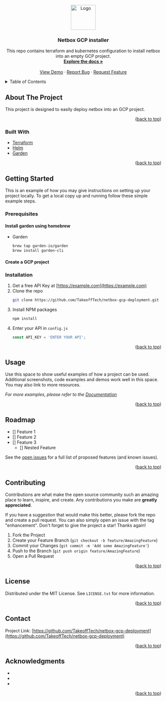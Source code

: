 <div id="top"></div>
<!--
*** Thanks for checking out the Best-README-Template. If you have a suggestion
*** that would make this better, please fork the repo and create a pull request
*** or simply open an issue with the tag "enhancement".
*** Don't forget to give the project a star!
*** Thanks again! Now go create something AMAZING! :D
-->



<!-- PROJECT SHIELDS -->
<!--
*** I'm using markdown "reference style" links for readability.
*** Reference links are enclosed in brackets [ ] instead of parentheses ( ).
*** See the bottom of this document for the declaration of the reference variables
*** for contributors-url, forks-url, etc. This is an optional, concise syntax you may use.
*** https://www.markdownguide.org/basic-syntax/#reference-style-links

[![Contributors][contributors-shield]][contributors-url]
[![Forks][forks-shield]][forks-url]
[![Stargazers][stars-shield]][stars-url]
[![Issues][issues-shield]][issues-url]
[![MIT License][license-shield]][license-url]
[![LinkedIn][linkedin-shield]][linkedin-url]
-->


<!-- PROJECT LOGO -->
<br />
<div align="center">
  <a href="https://github.com/TakeoffTech/netbox-gcp-deployment">
    <img src="images/logo.png" alt="Logo" width="80" height="80">
  </a>

<h3 align="center">Netbox GCP installer</h3>

  <p align="center">
    This repo contains terraform and kubernetes configuration to install netbox into an empty GCP project. 
    <br />
    <a href="https://github.com/TakeoffTech/netbox-gcp-deployment"><strong>Explore the docs »</strong></a>
    <br />
    <br />
    <a href="https://github.com/TakeoffTech/netbox-gcp-deployment">View Demo</a>
    ·
    <a href="https://github.com/TakeoffTech/netbox-gcp-deployment/issues">Report Bug</a>
    ·
    <a href="https://github.com/TakeoffTech/netbox-gcp-deployment/issues">Request Feature</a>
  </p>
</div>



<!-- TABLE OF CONTENTS -->
<details>
  <summary>Table of Contents</summary>
  <ol>
    <li>
      <a href="#about-the-project">About The Project</a>
      <ul>
        <li><a href="#built-with">Built With</a></li>
      </ul>
    </li>
    <li>
      <a href="#getting-started">Getting Started</a>
      <ul>
        <li><a href="#prerequisites">Prerequisites</a></li>
        <li><a href="#installation">Installation</a></li>
      </ul>
    </li>
    <li><a href="#usage">Usage</a></li>
    <li><a href="#roadmap">Roadmap</a></li>
    <li><a href="#contributing">Contributing</a></li>
    <li><a href="#license">License</a></li>
    <li><a href="#contact">Contact</a></li>
    <li><a href="#acknowledgments">Acknowledgments</a></li>
  </ol>
</details>



<!-- ABOUT THE PROJECT -->
## About The Project

<!-- [![Product Name Screen Shot][product-screenshot]](https://example.com) -->

This project is designed to easily deploy netbox into an GCP project.

<p align="right">(<a href="#top">back to top</a>)</p>



### Built With

* [Terraform](https://terraform.io/)
* [Helm](https://helm.sh)
* [Garden](https://garden.io/)

<p align="right">(<a href="#top">back to top</a>)</p>



<!-- GETTING STARTED -->
## Getting Started

This is an example of how you may give instructions on setting up your project locally.
To get a local copy up and running follow these simple example steps.

### Prerequisites

#### Install garden using homebrew
* Garden
  ```sh
  brew tap garden-io/garden
  brew install garden-cli
  ```
#### Create a GCP project 


### Installation

1. Get a free API Key at [https://example.com](https://example.com)
2. Clone the repo
   ```sh
   git clone https://github.com/TakeoffTech/netbox-gcp-deployment.git
   ```
3. Install NPM packages
   ```sh
   npm install
   ```
4. Enter your API in `config.js`
   ```js
   const API_KEY = 'ENTER YOUR API';
   ```

<p align="right">(<a href="#top">back to top</a>)</p>



<!-- USAGE EXAMPLES -->
## Usage

Use this space to show useful examples of how a project can be used. Additional screenshots, code examples and demos work well in this space. You may also link to more resources.

_For more examples, please refer to the [Documentation](https://example.com)_

<p align="right">(<a href="#top">back to top</a>)</p>



<!-- ROADMAP -->
## Roadmap

- [] Feature 1
- [] Feature 2
- [] Feature 3
    - [] Nested Feature

See the [open issues](https://github.com/TakeoffTech/netbox-gcp-deployment/issues) for a full list of proposed features (and known issues).

<p align="right">(<a href="#top">back to top</a>)</p>



<!-- CONTRIBUTING -->
## Contributing

Contributions are what make the open source community such an amazing place to learn, inspire, and create. Any contributions you make are **greatly appreciated**.

If you have a suggestion that would make this better, please fork the repo and create a pull request. You can also simply open an issue with the tag "enhancement".
Don't forget to give the project a star! Thanks again!

1. Fork the Project
2. Create your Feature Branch (`git checkout -b feature/AmazingFeature`)
3. Commit your Changes (`git commit -m 'Add some AmazingFeature'`)
4. Push to the Branch (`git push origin feature/AmazingFeature`)
5. Open a Pull Request

<p align="right">(<a href="#top">back to top</a>)</p>



<!-- LICENSE -->
## License

Distributed under the MIT License. See `LICENSE.txt` for more information.

<p align="right">(<a href="#top">back to top</a>)</p>



<!-- CONTACT -->
## Contact

Project Link: [https://github.com/TakeoffTech/netbox-gcp-deployment](https://github.com/TakeoffTech/netbox-gcp-deployment)

<p align="right">(<a href="#top">back to top</a>)</p>



<!-- ACKNOWLEDGMENTS -->
## Acknowledgments

* []()
* []()
* []()

<p align="right">(<a href="#top">back to top</a>)</p>



<!-- MARKDOWN LINKS & IMAGES -->
<!-- https://www.markdownguide.org/basic-syntax/#reference-style-links -->
[contributors-shield]: https://img.shields.io/github/contributors/TakeoffTech/netbox-gcp-deployment.svg?style=for-the-badge
[contributors-url]: https://github.com/TakeoffTech/netbox-gcp-deployment/graphs/contributors
[forks-shield]: https://img.shields.io/github/forks/TakeoffTech/netbox-gcp-deployment.svg?style=for-the-badge
[forks-url]: https://github.com/TakeoffTech/netbox-gcp-deployment/network/members
[stars-shield]: https://img.shields.io/github/stars/TakeoffTech/netbox-gcp-deployment.svg?style=for-the-badge
[stars-url]: https://github.com/TakeoffTech/netbox-gcp-deployment/stargazers
[issues-shield]: https://img.shields.io/github/issues/TakeoffTech/netbox-gcp-deployment.svg?style=for-the-badge
[issues-url]: https://github.com/TakeoffTech/netbox-gcp-deployment/issues
[license-shield]: https://img.shields.io/github/license/TakeoffTech/netbox-gcp-deployment.svg?style=for-the-badge
[license-url]: https://github.com/TakeoffTech/netbox-gcp-deployment/blob/master/LICENSE.txt
[linkedin-shield]: https://img.shields.io/badge/-LinkedIn-black.svg?style=for-the-badge&logo=linkedin&colorB=555
[product-screenshot]: images/screenshot.png